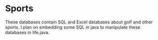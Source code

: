 # Sports
These databases contain SQL and Excel databases about golf and other sports. I plan on embedding some SQL in java to manipulate these databases in life.java.  
